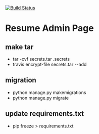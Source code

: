 [![Build Status](https://travis-ci.org/KimKiHyuk/Resume-Admin.svg?branch=master)](https://travis-ci.org/KimKiHyuk/Resume-Admin)

# Resume Admin Page


## make tar 
* tar -cvf secrets.tar .secrets
* travis encrypt-file secrets.tar --add

## migration
* python manage.py makemigrations 
* python manage.py migrate

## update requirements.txt
* pip freeze > requirements.txt